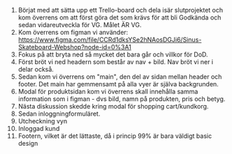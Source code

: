 1. Börjat med att sätta upp ett Trello-board och dela isär slutprojektet
  och kom överrens om att först göra det som krävs för att bli Godkända och sedan vidareutveckla för VG. Målet ÄR VG.
2. Kom överrens om figman vi använder: https://www.figma.com/file/CCRd1dksYSe2hNAosDGJi6/Sinus-Skateboard-Webshop?node-id=0%3A1
3. Fokus på att bryta ned så mycket det bara går och villkor för DoD.
4. Först bröt vi ned headern som består av nav + bild. Nav bröt vi ner i delar också.
5. Sedan kom vi överrens om "main", den del av sidan mellan header och footer. Det main har gemmensamt på alla vyer är själva backgrunden.
6. Modal för produktsidan kom vi överrens skall innehålla samma information som i figman - dvs bild, namn på produkten, pris och betyg.
7. Nästa diskussion skedde kring modal för shopping cart/kundkorg.
8. Sedan inloggningformuläret.
9. Utcheckning vyn
10. Inloggad kund
11. Footern, vilket är det lättaste, då i princip 99% är bara väldigt basic design
